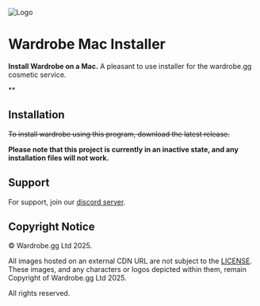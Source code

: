 ![Logo](https://cdn.wardrobe.gg/assets/GithubHeader.png)

# Wardrobe Mac Installer

**Install Wardrobe on a Mac.**
A pleasant to use installer for the wardrobe.gg cosmetic service.

**


## Installation

~~To install wardrobe using this program, download the latest release.~~

**Please note that this project is currently in an inactive state, and any installation files will not work.**

## Support

For support, join our [discord server](https://discord.gg/XB5Hk3EnDU).


## Copyright Notice

© Wardrobe.gg Ltd 2025.

All images hosted on an external CDN URL are not subject to the [LICENSE](/LICENSE). These images, and any characters or logos depicted within them, remain Copyright of Wardrobe.gg Ltd 2025.

All rights reserved.